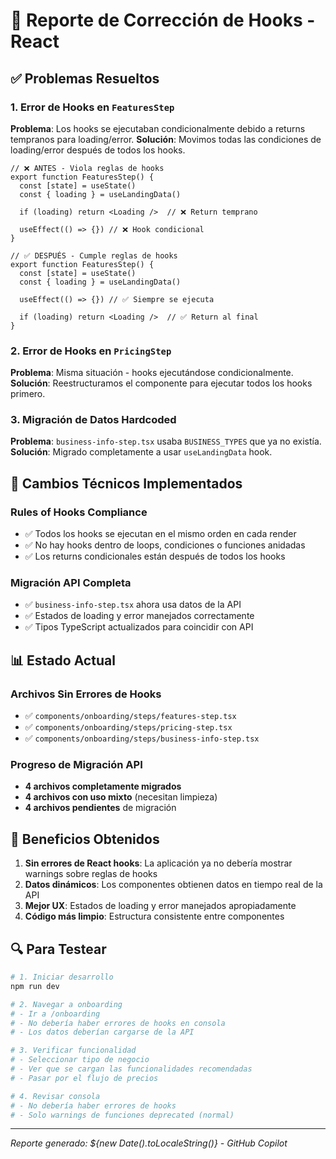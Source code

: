 # 🔧 Reporte de Corrección de Hooks - React

## ✅ Problemas Resueltos

### 1. Error de Hooks en `FeaturesStep`
**Problema**: Los hooks se ejecutaban condicionalmente debido a returns tempranos para loading/error.
**Solución**: Movimos todas las condiciones de loading/error después de todos los hooks.

```tsx
// ❌ ANTES - Viola reglas de hooks
export function FeaturesStep() {
  const [state] = useState()
  const { loading } = useLandingData()
  
  if (loading) return <Loading />  // ❌ Return temprano
  
  useEffect(() => {}) // ❌ Hook condicional
}

// ✅ DESPUÉS - Cumple reglas de hooks
export function FeaturesStep() {
  const [state] = useState()
  const { loading } = useLandingData()
  
  useEffect(() => {}) // ✅ Siempre se ejecuta
  
  if (loading) return <Loading />  // ✅ Return al final
}
```

### 2. Error de Hooks en `PricingStep`
**Problema**: Misma situación - hooks ejecutándose condicionalmente.
**Solución**: Reestructuramos el componente para ejecutar todos los hooks primero.

### 3. Migración de Datos Hardcoded
**Problema**: `business-info-step.tsx` usaba `BUSINESS_TYPES` que ya no existía.
**Solución**: Migrado completamente a usar `useLandingData` hook.

## 🔧 Cambios Técnicos Implementados

### Rules of Hooks Compliance
- ✅ Todos los hooks se ejecutan en el mismo orden en cada render
- ✅ No hay hooks dentro de loops, condiciones o funciones anidadas
- ✅ Los returns condicionales están después de todos los hooks

### Migración API Completa
- ✅ `business-info-step.tsx` ahora usa datos de la API
- ✅ Estados de loading y error manejados correctamente
- ✅ Tipos TypeScript actualizados para coincidir con API

## 📊 Estado Actual

### Archivos Sin Errores de Hooks
- ✅ `components/onboarding/steps/features-step.tsx`
- ✅ `components/onboarding/steps/pricing-step.tsx`
- ✅ `components/onboarding/steps/business-info-step.tsx`

### Progreso de Migración API
- **4 archivos completamente migrados**
- **4 archivos con uso mixto** (necesitan limpieza)
- **4 archivos pendientes** de migración

## 🚀 Beneficios Obtenidos

1. **Sin errores de React hooks**: La aplicación ya no debería mostrar warnings sobre reglas de hooks
2. **Datos dinámicos**: Los componentes obtienen datos en tiempo real de la API
3. **Mejor UX**: Estados de loading y error manejados apropiadamente
4. **Código más limpio**: Estructura consistente entre componentes

## 🔍 Para Testear

```bash
# 1. Iniciar desarrollo
npm run dev

# 2. Navegar a onboarding
# - Ir a /onboarding
# - No debería haber errores de hooks en consola
# - Los datos deberían cargarse de la API

# 3. Verificar funcionalidad
# - Seleccionar tipo de negocio
# - Ver que se cargan las funcionalidades recomendadas
# - Pasar por el flujo de precios

# 4. Revisar consola
# - No debería haber errores de hooks
# - Solo warnings de funciones deprecated (normal)
```

---
*Reporte generado: ${new Date().toLocaleString()} - GitHub Copilot*
